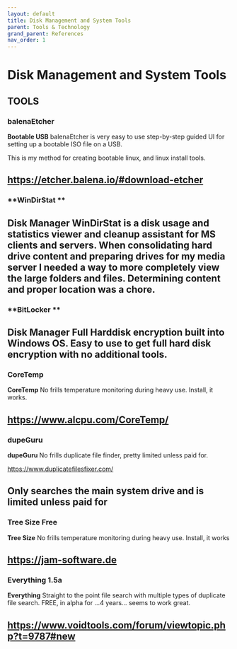 ```yaml
---
layout: default
title: Disk Management and System Tools
parent: Tools & Technology
grand_parent: References
nav_order: 1
---
```


# Disk Management and System Tools

## **TOOLS**

### **balenaEtcher**
**Bootable USB** balenaEtcher is very easy to use step-by-step guided UI for setting up a bootable ISO file on a USB. 

This is my method for creating bootable linux, and linux install tools.

https://etcher.balena.io/#download-etcher
---
### **WinDirStat **
**Disk Manager** WinDirStat is a disk usage and statistics viewer and cleanup assistant for MS clients and servers.
When consolidating hard drive content and preparing drives for my media server I needed a way to more completely view the large folders and files. Determining content and proper location was a chore. 
---
### **BitLocker **
**Disk Manager** Full Harddisk encryption built into Windows OS.
Easy to use to get full hard disk encryption with no additional tools.
---
### **CoreTemp**
**CoreTemp** No frills temperature monitoring during heavy use. Install, it works.

https://www.alcpu.com/CoreTemp/
---
### **dupeGuru**
**dupeGuru** No frills duplicate file finder, pretty limited unless paid for.

https://www.duplicatefilesfixer.com/

**Only searches the main system drive and is limited unless paid for**
---
### **Tree Size Free**
**Tree Size** No frills temperature monitoring during heavy use. Install, it works

https://jam-software.de
---
### **Everything 1.5a**
**Everything** Straight to the point file search with multiple types of duplicate file search. FREE, in alpha for …4 years… seems to work great.

https://www.voidtools.com/forum/viewtopic.php?t=9787#new
---






